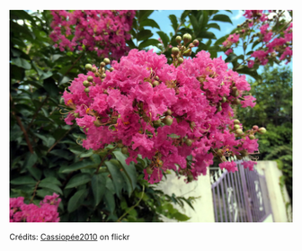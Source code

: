 ![Luka](/images/2023-02-11.jpg)

Crédits: [Cassiopée2010](https://www.flickr.com/people/cmoi30/) on flickr